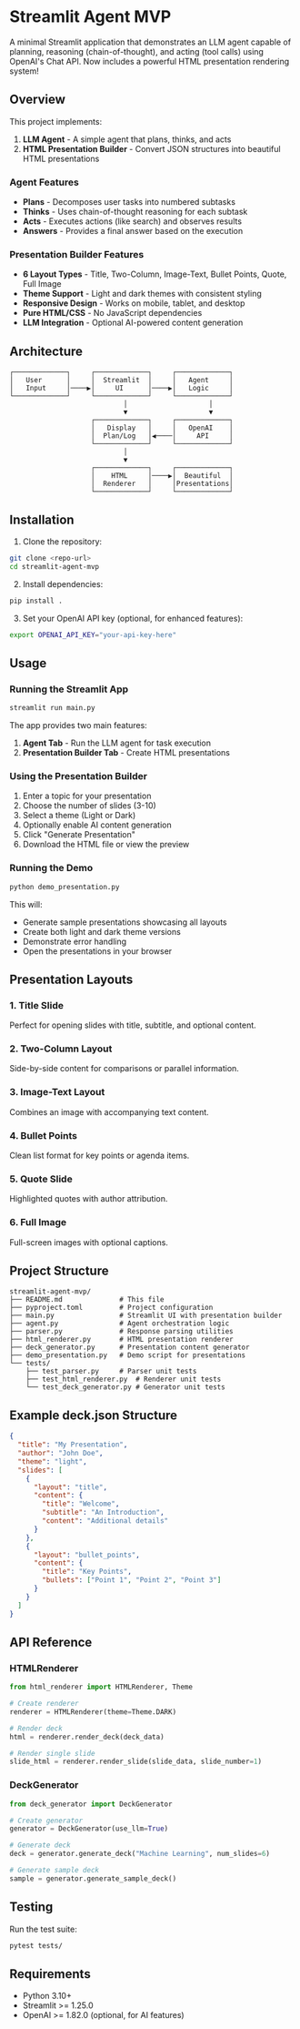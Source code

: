 # Streamlit Agent MVP

A minimal Streamlit application that demonstrates an LLM agent capable of planning, reasoning (chain-of-thought), and acting (tool calls) using OpenAI's Chat API. Now includes a powerful HTML presentation rendering system!

## Overview

This project implements:
1. **LLM Agent** - A simple agent that plans, thinks, and acts
2. **HTML Presentation Builder** - Convert JSON structures into beautiful HTML presentations

### Agent Features
- **Plans** - Decomposes user tasks into numbered subtasks
- **Thinks** - Uses chain-of-thought reasoning for each subtask
- **Acts** - Executes actions (like search) and observes results
- **Answers** - Provides a final answer based on the execution

### Presentation Builder Features
- **6 Layout Types** - Title, Two-Column, Image-Text, Bullet Points, Quote, Full Image
- **Theme Support** - Light and dark themes with consistent styling
- **Responsive Design** - Works on mobile, tablet, and desktop
- **Pure HTML/CSS** - No JavaScript dependencies
- **LLM Integration** - Optional AI-powered content generation

## Architecture

```
┌─────────────┐     ┌─────────────┐     ┌─────────────┐
│   User      │     │  Streamlit  │     │   Agent     │
│   Input     │────▶│     UI      │────▶│   Logic     │
└─────────────┘     └─────────────┘     └─────────────┘
                            │                    │
                            ▼                    ▼
                    ┌─────────────┐     ┌─────────────┐
                    │   Display   │     │   OpenAI    │
                    │  Plan/Log   │◀────│     API     │
                    └─────────────┘     └─────────────┘
                            │
                            ▼
                    ┌─────────────┐     ┌─────────────┐
                    │    HTML     │────▶│  Beautiful  │
                    │  Renderer   │     │Presentations│
                    └─────────────┘     └─────────────┘
```

## Installation

1. Clone the repository:
```bash
git clone <repo-url>
cd streamlit-agent-mvp
```

2. Install dependencies:
```bash
pip install .
```

3. Set your OpenAI API key (optional, for enhanced features):
```bash
export OPENAI_API_KEY="your-api-key-here"
```

## Usage

### Running the Streamlit App

```bash
streamlit run main.py
```

The app provides two main features:
1. **Agent Tab** - Run the LLM agent for task execution
2. **Presentation Builder Tab** - Create HTML presentations

### Using the Presentation Builder

1. Enter a topic for your presentation
2. Choose the number of slides (3-10)
3. Select a theme (Light or Dark)
4. Optionally enable AI content generation
5. Click "Generate Presentation"
6. Download the HTML file or view the preview

### Running the Demo

```bash
python demo_presentation.py
```

This will:
- Generate sample presentations showcasing all layouts
- Create both light and dark theme versions
- Demonstrate error handling
- Open the presentations in your browser

## Presentation Layouts

### 1. Title Slide
Perfect for opening slides with title, subtitle, and optional content.

### 2. Two-Column Layout
Side-by-side content for comparisons or parallel information.

### 3. Image-Text Layout
Combines an image with accompanying text content.

### 4. Bullet Points
Clean list format for key points or agenda items.

### 5. Quote Slide
Highlighted quotes with author attribution.

### 6. Full Image
Full-screen images with optional captions.

## Project Structure

```
streamlit-agent-mvp/
├── README.md              # This file
├── pyproject.toml         # Project configuration
├── main.py                # Streamlit UI with presentation builder
├── agent.py               # Agent orchestration logic
├── parser.py              # Response parsing utilities
├── html_renderer.py       # HTML presentation renderer
├── deck_generator.py      # Presentation content generator
├── demo_presentation.py   # Demo script for presentations
└── tests/
    ├── test_parser.py     # Parser unit tests
    ├── test_html_renderer.py  # Renderer unit tests
    └── test_deck_generator.py # Generator unit tests
```

## Example deck.json Structure

```json
{
  "title": "My Presentation",
  "author": "John Doe",
  "theme": "light",
  "slides": [
    {
      "layout": "title",
      "content": {
        "title": "Welcome",
        "subtitle": "An Introduction",
        "content": "Additional details"
      }
    },
    {
      "layout": "bullet_points",
      "content": {
        "title": "Key Points",
        "bullets": ["Point 1", "Point 2", "Point 3"]
      }
    }
  ]
}
```

## API Reference

### HTMLRenderer

```python
from html_renderer import HTMLRenderer, Theme

# Create renderer
renderer = HTMLRenderer(theme=Theme.DARK)

# Render deck
html = renderer.render_deck(deck_data)

# Render single slide
slide_html = renderer.render_slide(slide_data, slide_number=1)
```

### DeckGenerator

```python
from deck_generator import DeckGenerator

# Create generator
generator = DeckGenerator(use_llm=True)

# Generate deck
deck = generator.generate_deck("Machine Learning", num_slides=6)

# Generate sample deck
sample = generator.generate_sample_deck()
```

## Testing

Run the test suite:
```bash
pytest tests/
```

## Requirements

- Python 3.10+
- Streamlit >= 1.25.0
- OpenAI >= 1.82.0 (optional, for AI features)